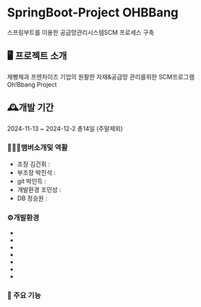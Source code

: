 # SpringBoot-Project OHBBang
스프링부트를 이용한 공급망관리시스템SCM 프로세스 구축

## 🖥️ 프로젝트 소개
제빵제과 프렌차이즈 기업의 원활한 자재&공급망 관리를위한  SCM프로그램 Oh!Bbang Project

## 🕰️개발 기간
2024-11-13 ~ 2024-12-2 총14일 (주말제외)

### 🧑‍🤝‍🧑맴버소개및 역활
- 조장 김건휘 : 
- 부조장 박진석 :
- git 박인득 :
- 개발환경 조민성 : 
- DB 정승원 :

### ⚙️개발환경
-
-
-
-
-
-
-


### 📌 주요 기능
